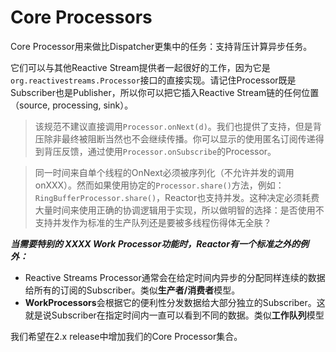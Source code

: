 # Core Processors
Core Processor用来做比Dispatcher更集中的任务：支持背压计算异步任务。

它们可以与其他Reactive Stream提供者一起很好的工作，因为它是`org.reactivestreams.Processor`接口的直接实现。请记住Processor既是Subscriber也是Publisher，所以你可以把它插入Reactive Stream链的任何位置（source, processing, sink）。

> 该规范不建议直接调用`Processor.onNext(d)`。我们也提供了支持，但是背压除非最终被阻断当然也不会继续传播。你可以显示的使用匿名订阅传递得到背压反馈，通过使用`Processor.onSubscribe`的Processor。

> 同一时间来自单个线程的OnNext必须被序列化（不允许并发的调用onXXX）。然而如果使用协定的`Processor.share()`方法，例如：`RingBufferProcessor.share()`，Reactor也支持并发。这种决定必须耗费大量时间来使用正确的协调逻辑用于实现，所以做明智的选择：是否使用不支持并发作为标准的生产队列还是要被多线程伤得体无全肤？

***当需要特别的 XXXX Work Processor功能时，Reactor有一个标准之外的例外：***

* Reactive Streams Processor通常会在给定时间内异步的分配同样连续的数据给所有的订阅的Subscriber。类似**生产者/消费者**模型。
* **WorkProcessors**会根据它的便利性分发数据给大部分独立的Subscriber。这就是说Subscriber在指定时间内一直可以看到不同的数据。类似**工作队列**模型

我们希望在2.x release中增加我们的Core Processor集合。
